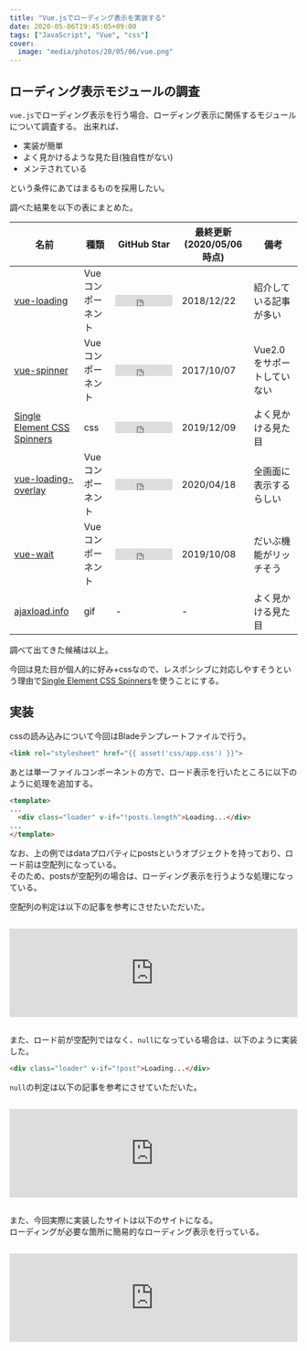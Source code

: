 ```yaml
---
title: "Vue.jsでローディング表示を実装する"
date: 2020-05-06T19:45:05+09:00
tags: ["JavaScript", "Vue", "css"]
cover:
  image: "media/photos/20/05/06/vue.png"
---
```


## ローディング表示モジュールの調査

`vue.js`でローディング表示を行う場合、ローディング表示に関係するモジュールについて調査する。
出来れば、

- 実装が簡単
- よく見かけるような見た目(独自性がない)
- メンテされている

という条件にあてはまるものを採用したい。

調べた結果を以下の表にまとめた。

|名前|種類|GitHub Star|最終更新(2020/05/06時点)|備考|
|-|-|-|-|-|
|[vue-loading](https://github.com/jkchao/vue-loading)|Vueコンポーネント|<iframe src="https://ghbtns.com/github-btn.html?user=jkchao&repo=vue-loading&type=star&count=true" frameborder="0" scrolling="0" width="100" height="20" title="Star jkchao/vue-loading on GitHub"></iframe>|2018/12/22|紹介している記事が多い|
|[vue-spinner](https://github.com/greyby/vue-spinner)|Vueコンポーネント|<iframe src="https://ghbtns.com/github-btn.html?user=greyby&repo=vue-spinner&type=star&count=true" frameborder="0" scrolling="0" width="100" height="20" title="Star greyby/vue-spinner on GitHub"></iframe>|2017/10/07|Vue2.0をサポートしていない|
|[Single Element CSS Spinners](https://projects.lukehaas.me/css-loaders/)|css|<iframe src="https://ghbtns.com/github-btn.html?user=lukehaas&repo=css-loaders&type=star&count=true" frameborder="0" scrolling="0" width="100" height="20" title="Star lukehaas/css-loaders on GitHub"></iframe>|2019/12/09|よく見かける見た目|
|[vue-loading-overlay](https://github.com/ankurk91/vue-loading-overlay)|Vueコンポーネント|<iframe src="https://ghbtns.com/github-btn.html?user=ankurk91&repo=vue-loading-overlay&type=star&count=true" frameborder="0" scrolling="0" width="100" height="20" title="Star ankurk91/vue-loading-overlay on GitHub"></iframe>|2020/04/18|全画面に表示するらしい|
|[vue-wait](https://github.com/f/vue-wait)|Vueコンポーネント|<iframe src="https://ghbtns.com/github-btn.html?user=f&repo=vue-wait&type=star&count=true" frameborder="0" scrolling="0" width="100" height="20" title="Star f/vue-wait on GitHub"></iframe>|2019/10/08|だいぶ機能がリッチそう|
|[ajaxload.info](http://www.ajaxload.info/)|gif|-|-|よく見かける見た目|

調べて出てきた候補は以上。

今回は見た目が個人的に好み+cssなので、レスポンシブに対応しやすそうという理由で[Single Element CSS Spinners](https://projects.lukehaas.me/css-loaders/)を使うことにする。

## 実装

cssの読み込みについて今回はBladeテンプレートファイルで行う。

```html
<link rel="stylesheet" href="{{ asset('css/app.css') }}">
```

あとは単一ファイルコンポーネントの方で、ロード表示を行いたところに以下のように処理を追加する。

```html
<template>
...
  <div class="loader" v-if="!posts.length">Loading...</div>
...
</template>
```

なお、上の例ではdataプロパティにpostsというオブジェクトを持っており、ロード前は空配列になっている。  
そのため、postsが空配列の場合は、ローディング表示を行うような処理になっている。

空配列の判定は以下の記事を参考にさせたいただいた。

<iframe class="hatenablogcard" style="width:100%;height:155px;margin:15px 0;max-width:680px;" title="【Vue.js入門】v-ifを活用して空配列時にToDoアプリに「Todoはありません」と表示しよう！ - Qiita" src="https://hatenablog-parts.com/embed?url=https://qiita.com/watsuyo_2/items/e02897819a4910e5bfca" frameborder="0" scrolling="no"></iframe>

また、ロード前が空配列ではなく、`null`になっている場合は、以下のように実装した。

```html
<div class="loader" v-if="!post">Loading...</div>
```

`null`の判定は以下の記事を参考にさせていただいた。

<iframe class="hatenablogcard" style="width:100%;height:155px;margin:15px 0;max-width:680px;" title="[JavaScript] null とか undefined とか 0 とか 空文字('') とか false とかの判定について - Qiita" src="https://hatenablog-parts.com/embed?url=https://qiita.com/phi/items/723aa59851b0716a87e3" frameborder="0" scrolling="no"></iframe>

また、今回実際に実装したサイトは以下のサイトになる。  
ローディングが必要な箇所に簡易的なローディング表示を行っている。

<iframe class="hatenablogcard" style="width:100%;height:155px;margin:15px 0;max-width:680px;" title="TOP | メカトロ同好部エルチカ" src="https://hatenablog-parts.com/embed?url=https://home.lchika.club/" frameborder="0" scrolling="no"></iframe>

<!--
<div class="kattene">
    <div class="kattene__imgpart"><a target="_blank" rel="noopener" href="https://www.amazon.co.jp/gp/product/4815601828/ref=as_li_tl?ie=UTF8&camp=247&creative=1211&creativeASIN=4815601828&linkCode=as2&tag=kouya17-22&linkId=47dcceebe3e89e107ae3d6a7f7584b95"><img src="https://ws-fe.amazon-adsystem.com/widgets/q?_encoding=UTF8&MarketPlace=JP&ASIN=4815601828&ServiceVersion=20070822&ID=AsinImage&WS=1&Format=_SL160_&tag=kouya17-22"></a></div>
    <div class="kattene__infopart">
      <div class="kattene__title"><a target="_blank" rel="noopener" href="https://www.amazon.co.jp/gp/product/4815601828/ref=as_li_tl?ie=UTF8&camp=247&creative=1211&creativeASIN=4815601828&linkCode=as2&tag=kouya17-22&linkId=47dcceebe3e89e107ae3d6a7f7584b95">これからはじめるVue.js実践入門</a></div>
      <div class="kattene__description">山田 祥寛</div>
      <div class="kattene__btns __four">
        <div><a class="kattene__btn __orange" target="_blank" rel="noopener" href="https://www.amazon.co.jp/gp/product/4815601828/ref=as_li_tl?ie=UTF8&camp=247&creative=1211&creativeASIN=4815601828&linkCode=as2&tag=kouya17-22&linkId=47dcceebe3e89e107ae3d6a7f7584b95">Amazon</a></div>
        <div><a class="kattene__btn __blue" target="_blank" rel="noopener" href="https://www.amazon.co.jp/gp/product/B07WVXRNH3/ref=as_li_tl?ie=UTF8&camp=247&creative=1211&creativeASIN=B07WVXRNH3&linkCode=as2&tag=kouya17-22&linkId=3d903963bc246455fcf421d63d5e75bb">Kindle</a></div>
        <div><a class="kattene__btn __red" target="_blank" rel="noopener" href="https://hb.afl.rakuten.co.jp/ichiba/1585b2d3.e3af76f2.1585b2d4.494d3f80/?pc=https%3A%2F%2Fitem.rakuten.co.jp%2Fbook%2F15937011%2F&link_type=hybrid_url&ut=eyJwYWdlIjoiaXRlbSIsInR5cGUiOiJoeWJyaWRfdXJsIiwic2l6ZSI6IjI0MHgyNDAiLCJuYW0iOjEsIm5hbXAiOiJyaWdodCIsImNvbSI6MSwiY29tcCI6ImxlZnQiLCJwcmljZSI6MSwiYm9yIjoxLCJjb2wiOjAsImJidG4iOjEsInByb2QiOjB9">楽天</a></div>
        <div><a class="kattene__btn __green" target="_blank" rel="noopener" href="https://hb.afl.rakuten.co.jp/ichiba/1592b466.7f5ea7c8.1592b467.70471b78/?pc=https%3A%2F%2Fitem.rakuten.co.jp%2Frakutenkobo-ebooks%2Ff820f0f6c58739e585c2aaf712e5d6a0%2F&link_type=hybrid_url&ut=eyJwYWdlIjoiaXRlbSIsInR5cGUiOiJoeWJyaWRfdXJsIiwic2l6ZSI6IjI0MHgyNDAiLCJuYW0iOjEsIm5hbXAiOiJyaWdodCIsImNvbSI6MSwiY29tcCI6ImxlZnQiLCJwcmljZSI6MSwiYm9yIjoxLCJjb2wiOjAsImJidG4iOjEsInByb2QiOjB9">楽天Kobo</a></div>
      </div>
    </div>
</div>
-->
